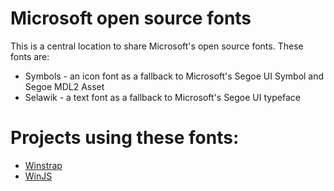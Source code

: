 # Microsoft open source fonts
This is a central location to share Microsoft's open source fonts. These fonts are:
* Symbols - an icon font as a fallback to Microsoft's Segoe UI Symbol and Segoe MDL2 Asset
* Selawik - a text font as a fallback to Microsoft's Segoe UI typeface

# Projects using these fonts:
* [Winstrap](https://github.com/winjs/winstrap)
* [WinJS](https://github.com/winjs/winjs)
